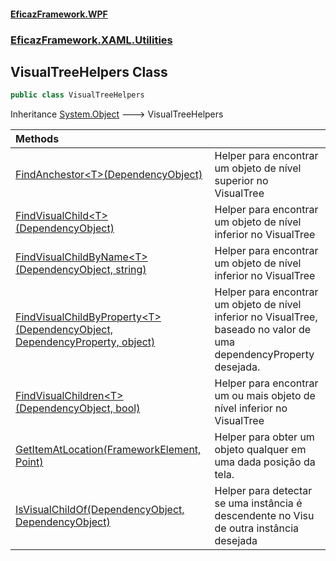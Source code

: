 #### [EficazFramework.WPF](EficazFrameworkData.md 'EficazFramework Data')
### [EficazFramework.XAML.Utilities](EficazFrameworkData.md#EficazFramework.XAML.Utilities 'EficazFramework.XAML.Utilities')

## VisualTreeHelpers Class

```csharp
public class VisualTreeHelpers
```

Inheritance [System.Object](https://docs.microsoft.com/en-us/dotnet/api/System.Object 'System.Object') &#129106; VisualTreeHelpers

| Methods | |
| :--- | :--- |
| [FindAnchestor&lt;T&gt;(DependencyObject)](EficazFramework.XAML.Utilities/VisualTreeHelpers/FindAnchestor_T_(DependencyObject).md 'EficazFramework.XAML.Utilities.VisualTreeHelpers.FindAnchestor<T>(System.Windows.DependencyObject)') | Helper para encontrar um objeto de nível superior no VisualTree |
| [FindVisualChild&lt;T&gt;(DependencyObject)](EficazFramework.XAML.Utilities/VisualTreeHelpers/FindVisualChild_T_(DependencyObject).md 'EficazFramework.XAML.Utilities.VisualTreeHelpers.FindVisualChild<T>(System.Windows.DependencyObject)') | Helper para encontrar um objeto de nível inferior no VisualTree |
| [FindVisualChildByName&lt;T&gt;(DependencyObject, string)](EficazFramework.XAML.Utilities/VisualTreeHelpers/FindVisualChildByName_T_(DependencyObject,string).md 'EficazFramework.XAML.Utilities.VisualTreeHelpers.FindVisualChildByName<T>(System.Windows.DependencyObject, string)') | Helper para encontrar um objeto de nível inferior no VisualTree |
| [FindVisualChildByProperty&lt;T&gt;(DependencyObject, DependencyProperty, object)](EficazFramework.XAML.Utilities/VisualTreeHelpers/FindVisualChildByProperty_T_(DependencyObject,DependencyProperty,object).md 'EficazFramework.XAML.Utilities.VisualTreeHelpers.FindVisualChildByProperty<T>(System.Windows.DependencyObject, System.Windows.DependencyProperty, object)') | Helper para encontrar um objeto de nível inferior no VisualTree, baseado no valor de uma<br/>dependencyProperty desejada. |
| [FindVisualChildren&lt;T&gt;(DependencyObject, bool)](EficazFramework.XAML.Utilities/VisualTreeHelpers/FindVisualChildren_T_(DependencyObject,bool).md 'EficazFramework.XAML.Utilities.VisualTreeHelpers.FindVisualChildren<T>(System.Windows.DependencyObject, bool)') | Helper para encontrar um ou mais objeto de nível inferior no VisualTree |
| [GetItemAtLocation(FrameworkElement, Point)](EficazFramework.XAML.Utilities/VisualTreeHelpers/GetItemAtLocation(FrameworkElement,Point).md 'EficazFramework.XAML.Utilities.VisualTreeHelpers.GetItemAtLocation(System.Windows.FrameworkElement, System.Windows.Point)') | Helper para obter um objeto qualquer em uma dada posição da tela. |
| [IsVisualChildOf(DependencyObject, DependencyObject)](EficazFramework.XAML.Utilities/VisualTreeHelpers/IsVisualChildOf(DependencyObject,DependencyObject).md 'EficazFramework.XAML.Utilities.VisualTreeHelpers.IsVisualChildOf(System.Windows.DependencyObject, System.Windows.DependencyObject)') | Helper para detectar se uma instância é descendente no Visu de outra instância desejada |
